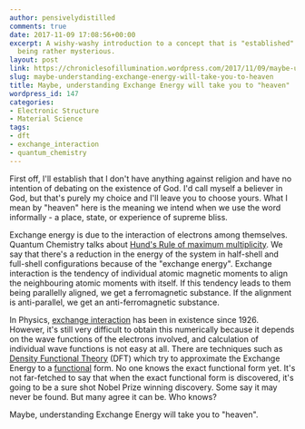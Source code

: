 ```yaml
---
author: pensivelydistilled
comments: true
date: 2017-11-09 17:08:56+00:00
excerpt: A wishy-washy introduction to a concept that is "established" while still
  being rather mysterious.
layout: post
link: https://chroniclesofillumination.wordpress.com/2017/11/09/maybe-understanding-exchange-energy-will-take-you-to-heaven/
slug: maybe-understanding-exchange-energy-will-take-you-to-heaven
title: Maybe, understanding Exchange Energy will take you to "heaven"
wordpress_id: 147
categories:
- Electronic Structure
- Material Science
tags:
- dft
- exchange_interaction
- quantum_chemistry
---
```


First off, I'll establish that I don't have anything against religion and have no intention of debating on the existence of God. I'd call myself a believer in God, but that's purely my choice and I'll leave you to choose yours. What I mean by "heaven" here is the meaning we intend when we use the word informally - a place, state, or experience of supreme bliss.

Exchange energy is due to the interaction of electrons among themselves. Quantum Chemistry talks about [Hund's Rule of maximum multiplicity](https://en.wikipedia.org/wiki/Hund%27s_rule_of_maximum_multiplicity). We say that there's a reduction in the energy of the system in half-shell and full-shell configurations because of the "exchange energy". Exchange interaction is the tendency of individual atomic magnetic moments to align the neighbouring atomic moments with itself. If this tendency leads to them being parallelly aligned, we get a ferromagnetic substance. If the alignment is anti-parallel, we get an anti-ferromagnetic substance.

In Physics, [exchange interaction](https://en.wikipedia.org/wiki/Exchange_interaction) has been in existence since 1926. However, it's still very difficult to obtain this numerically because it depends on the wave functions of the electrons involved, and calculation of individual wave functions is not easy at all. There are techniques such as [Density Functional Theory](https://en.wikipedia.org/wiki/Density_functional_theory) (DFT) which try to approximate the Exchange Energy to a [functional](https://en.wikipedia.org/wiki/Functional_(mathematics)) form. No one knows the exact functional form yet. It's not far-fetched to say that when the exact functional form is discovered, it's going to be a sure shot Nobel Prize winning discovery. Some say it may never be found. But many agree it can be. Who knows?

Maybe, understanding Exchange Energy will take you to "heaven".
